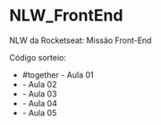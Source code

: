 # NLW_FrontEnd
NLW da Rocketseat: Missão Front-End

<p>Código sorteio:</p>
<ul>
  <li>#together - Aula 01</li>
  <li> - Aula 02</li>
  <li> - Aula 03</li>
  <li> - Aula 04</li>
  <li> - Aula 05</li>
</ul>